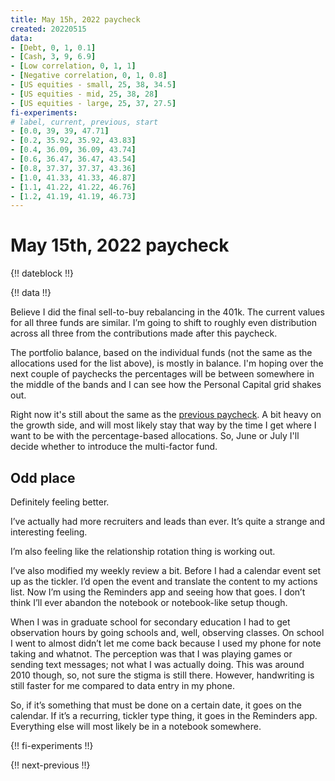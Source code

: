 ```yaml
---
title: May 15h, 2022 paycheck
created: 20220515
data:
- [Debt, 0, 1, 0.1]
- [Cash, 3, 9, 6.9]
- [Low correlation, 0, 1, 1]
- [Negative correlation, 0, 1, 0.8]
- [US equities - small, 25, 38, 34.5]
- [US equities - mid, 25, 38, 28]
- [US equities - large, 25, 37, 27.5]
fi-experiments:
# label, current, previous, start
- [0.0, 39, 39, 47.71]
- [0.2, 35.92, 35.92, 43.83]
- [0.4, 36.09, 36.09, 43.74]
- [0.6, 36.47, 36.47, 43.54]
- [0.8, 37.37, 37.37, 43.36]
- [1.0, 41.33, 41.33, 46.87]
- [1.1, 41.22, 41.22, 46.76]
- [1.2, 41.19, 41.19, 46.73]
---
```


# May 15th, 2022 paycheck

{!! dateblock !!}

{!! data !!}

Believe I did the final sell-to-buy rebalancing in the 401k. The current values for all three funds are similar. I’m going to shift to roughly even distribution across all three from the contributions made after this paycheck.

The portfolio balance, based on the individual funds (not the same as the allocations used for the list above), is mostly in balance. I'm hoping over the next couple of paychecks the percentages will be between somewhere in the middle of the bands and I can see how the Personal Capital grid shakes out.

Right now it's still about the same as the [previous paycheck](/experiences/finances/paycheck-to-paycheck/20220501/#portfolio-balance-overall). A bit heavy on the growth side, and will most likely stay that way by the time I get where I want to be with the percentage-based allocations. So, June or July I'll decide whether to introduce the multi-factor fund.

## Odd place

Definitely feeling better.

I’ve actually had more recruiters and leads than ever. It’s quite a strange and interesting feeling.

I’m also feeling like the relationship rotation thing is working out.

I’ve also modified my weekly review a bit. Before I had a calendar event set up as the tickler. I’d open the event and translate the content to my actions list. Now I’m using the Reminders app and seeing how that goes. I don’t think I’ll ever abandon the notebook or notebook-like setup though. 

When I was in graduate school for secondary education I had to get observation hours by going schools and, well, observing classes. On school I went to almost didn’t let me come back because I used my phone for note taking and whatnot. The perception was that I was playing games or sending text messages; not what I was actually doing. This was around 2010 though, so, not sure the stigma is still there. However, handwriting is still faster for me compared to data entry in my phone.

So, if it’s something that must be done on a certain date, it goes on the calendar. If it’s a recurring, tickler type thing, it goes in the Reminders app. Everything else will most likely be in a notebook somewhere.

{!! fi-experiments !!}

{!! next-previous !!}

